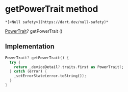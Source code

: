 


# getPowerTrait method




    *[<Null safety>](https://dart.dev/null-safety)*




[PowerTrait](https://yonomi.co/yonomi-sdk/PowerTrait-class.html)? getPowerTrait
()








## Implementation

```dart
PowerTrait? getPowerTrait() {
  try {
    return _deviceDetail?.traits.first as PowerTrait?;
  } catch (error) {
    _setErrorState(error.toString());
  }
}
```







